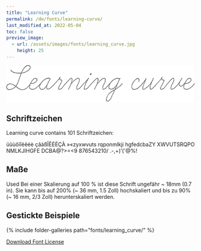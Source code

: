 ```yaml
---
title: "Learning Curve"
permalink: /de/fonts/learning-curve/
last_modified_at: 2022-05-04
toc: false
preview_image:
  - url: /assets/images/fonts/learning_curve.jpg
    height: 25
---
```

![LearningCurve](/assets/images/fonts/learning_curve.jpg)



## Schriftzeichen

Learning curve contains 101 Schriftzeichen:
	
üûùôïîëêéè
çâàßÎÊÉÈÇÀ
»«zyxwvuts
rqponmlkji
hgfedcbaZY
XWVUTSRQPO
NMLKJIHGFE
DCBA@?>=<9
876543210/
.-,+)’('@%!

## Maße
Used Bei einer Skalierung auf 100 % ist diese Schrift ungefähr ~ 18mm  (0.7 in).
Sie kann bis auf 200% (~ 36 mm, 1.5 Zoll) hochskaliert und bis zu  90% (~ 16 mm, 2/3 Zoll) herunterskaliert werden.

## Gestickte Beispiele 

{% include folder-galleries path="fonts/learning_curve/" %}

[Download Font License](https://github.com/inkstitch/inkstitch/tree/main/fonts/learning_curve/LICENSE)
